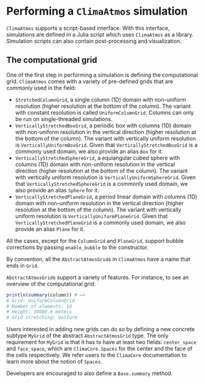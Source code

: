 # Performing a `ClimaAtmos` simulation

`ClimaAtmos` supports a script-based interface. With this interface, simulations
are defined in a Julia script which uses `ClimaAtmos` as a library. Simulation
scripts can also contain post-processing and visualization.

## The computational grid

One of the first step in performing a simulation is defining the computational
grid. `ClimaAtmos` comes with a variety of pre-defined grids that are commonly
used in the field:

- `StretchedColumnGrid`, a single column (1D) domain with non-uniform resolution
  (higher resolution at the bottom of the column). The variant with constant
  resolution is called `UniformColumnGrid`. Columns can only be run on
  single-threaded simulations.
- `VerticallyStretchedBoxGrid`, a periodic box with columns (1D) domain with
  non-uniform resolution in the vertical direction (higher resolution at the
  bottom of the column). The variant with vertically uniform resolution is
  `VerticallyUniformBoxGrid`. Given that `VerticallyStretchedBoxGrid` is a
  commonly used domain, we also provide an alias `Box` for it.
- `VerticallyStretchedSphereGrid`, a equiangular cubed sphere with columns (1D)
  domain with non-uniform resolution in the vertical direction (higher
  resolution at the bottom of the column). The variant with vertically uniform
  resolution is `VerticallyUniformSphereGrid`. Given that
  `VerticallyStretchedSphereGrid` is a commonly used domain, we also provide an
  alias `Sphere` for it.
- `VerticallyStretchedPlaneGrid`, a period linear domain with columns (1D)
  domain with non-uniform resolution in the vertical direction (higher
  resolution at the bottom of the column). The variant with vertically uniform
  resolution is `VerticallyUniformPlaneGrid`. Given that
  `VerticallyStretchedPlaneGrid` is a commonly used domain, we also provide an
  alias `Plane` for it.

All the cases, except for the `ColumnGrid` and `PlaneGrid`, support bubble
corrections by passing `enable_bubble` to the constructor.

By convention, all the `AbstractAtmosGrid`s in `ClimaAtmos` have a name that
ends in `Grid`.

`AbstractAtmosGrid`s support a variety of features. For instance, to see an overview of
the computational grid:
```julia
println(summary(column)) # =>
# Grid: UniformColumnGrid
# Number of elements: 10
# Height: 30000.0 meters
# Grid stretching: Uniform
```

Users interested in adding new grids can do so by defining a new concrete
subtype `MyGrid` of the abstract `AbstractAtmosGrid` type. The only requirement
for `MyGrid` is that it has to have at least two fields: `center_space` and
`face_space`, which are `ClimaCore.Spaces` for the center and the face of the
cells respectively. We refer users to the `ClimaCore` documentation to learn
more about the notion of `Spaces`.

Developers are encouraged to also define a `Base.summary` method.



